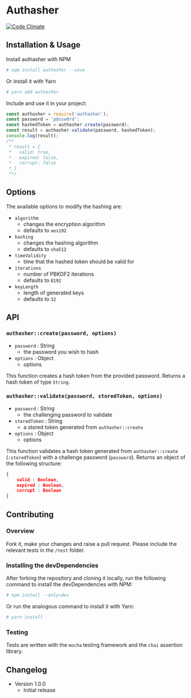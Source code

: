 # Authasher

[![Code Climate](https://codeclimate.com/github/zephinzer/authasher/badges/gpa.svg)](https://codeclimate.com/github/zephinzer/authasher)


## Installation & Usage
Install authasher with NPM 

```bash
# npm install authasher --save
```

Or install it with Yarn

```bash
# yarn add authasher
```

Include and use it in your project:

```javascript
const authasher = require('authasher');
const password = 'p@ssw0rd';
const hashedToken = authasher.create(password);
const result = authasher.validate(password, hashedToken);
console.log(result);
/**
 * result = {
 *   valid: true,
 *   expired: false,
 *   corrupt: false	 
 * }
 **/
```

## Options
The available options to modify the hashing are:
- `algorithm`
  - changes the encryption algorithm
  - defaults to `aes192`
- `hashing`
  - changes the hashing algorithm
  - defaults to `sha512`
- `timeValidity`
  - time that the hashed token should be valid for
- `iterations`
	- number of PBKDF2 iterations
	- defaults to `8192`
- `keyLength`
	- length of generated keys
	- defaults to `32`

## API
### `authasher::create(password, options)`
- `password` : String
  - the password you wish to hash
- `options` : Object
  - options

This function creates a hash token from the provided password. Returns a hash token of type `String`.

### `authasher::validate(password, storedToken, options)`
- `password` : String
  - the challenging password to validate
- `storedToken` : String
  - a stored token generated from `authasher::create`
- `options` : Object
  - options

This function validates a hash token generated from `authasher::create` (`:storedToken`) with a challenge password (`password`). Returns an object of the following structure:

```json
{
	valid : Boolean,
	expired : Boolean,
	corrupt : Boolean
}
```

## Contributing

### Overview
Fork it, make your changes and raise a pull request. Please include the relevant tests in the `/test` folder.

### Installing the devDependencies
After forking the repository and cloning it locally, run the following command to install the devDependencies with NPM:

```bash
# npm install --only=dev
```

Or run the analogous command to install it with Yarn:

```bash
# yarn install 
```
### Testing
Tests are written with the `mocha` testing framework and the `chai` assertion library.

## Changelog

- Version 1.0.0
  - Initial release